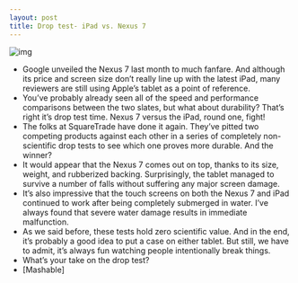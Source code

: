 ```yaml
---
layout: post
title: Drop test- iPad vs. Nexus 7
---
```

![img](http://media.idownloadblog.com/wp-content/uploads/2012/07/nexus-7-ipad-drop.png)
* Google unveiled the Nexus 7 last month to much fanfare. And although its price and screen size don’t really line up with the latest iPad, many reviewers are still using Apple’s tablet as a point of reference.
* You’ve probably already seen all of the speed and performance comparisons between the two slates, but what about durability? That’s right it’s drop test time. Nexus 7 versus the iPad, round one, fight!
* The folks at SquareTrade have done it again. They’ve pitted two competing products against each other in a series of completely non-scientific drop tests to see which one proves more durable. And the winner?
* It would appear that the Nexus 7 comes out on top, thanks to its size, weight, and rubberized backing. Surprisingly, the tablet managed to survive a number of falls without suffering any major screen damage.
* It’s also impressive that the touch screens on both the Nexus 7 and iPad continued to work after being completely submerged in water. I’ve always found that severe water damage results in immediate malfunction.
* As we said before, these tests hold zero scientific value. And in the end, it’s probably a good idea to put a case on either tablet. But still, we have to admit, it’s always fun watching people intentionally break things.
* What’s your take on the drop test?
* [Mashable]

